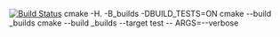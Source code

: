 [![Build Status](https://travis-ci.org/X4Ker/Graph.svg?branch=master)](https://travis-ci.org/X4Ker/Graph)
cmake -H. -B_builds -DBUILD_TESTS=ON
cmake --build _builds
cmake --build _builds --target test -- ARGS=--verbose
